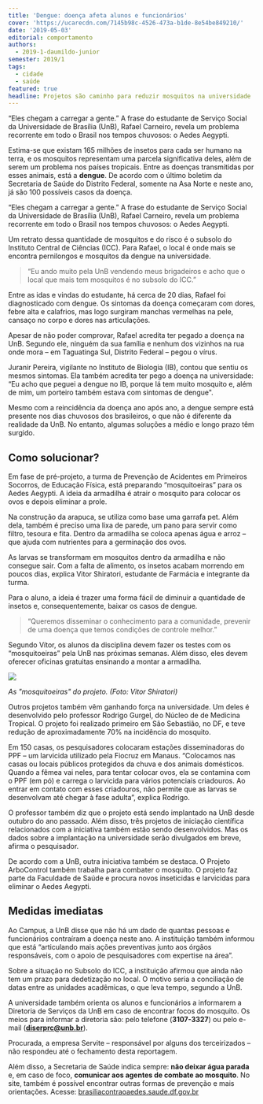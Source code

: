 ```yaml
---
title: 'Dengue: doença afeta alunos e funcionários'
cover: 'https://ucarecdn.com/7145b98c-4526-473a-b1de-8e54be849210/'
date: '2019-05-03'
editorial: comportamento
authors:
  - 2019-1-daumildo-junior
semester: 2019/1
tags:
  - cidade
  - saúde
featured: true
headline: Projetos são caminho para reduzir mosquitos na universidade
---
```

“Eles chegam a carregar a gente.” A frase do estudante de Serviço Social da Universidade de Brasília (UnB), Rafael Carneiro, revela um problema recorrente em todo o Brasil nos tempos chuvosos: o Aedes Aegypti.

Estima-se que existam 165 milhões de insetos para cada ser humano na terra, e os mosquitos representam uma parcela significativa deles, além de serem um problema nos países tropicais. Entre as doenças transmitidas por esses animais, está a **dengue**. De acordo com o último boletim da Secretaria de Saúde do Distrito Federal, somente na Asa Norte e neste ano, já são 100 possíveis casos da doença.

“Eles chegam a carregar a gente.” A frase do estudante de Serviço Social da Universidade de Brasília (UnB), Rafael Carneiro, revela um problema recorrente em todo o Brasil nos tempos chuvosos: o Aedes Aegypti.

Um retrato dessa quantidade de mosquitos e do risco é o subsolo do Instituto Central de Ciências (ICC). Para Rafael, o local é onde mais se encontra pernilongos e mosquitos da dengue na universidade.

>  “Eu ando muito pela UnB vendendo meus brigadeiros e acho que o local que mais tem mosquitos é no subsolo do ICC.”

 Entre as idas e vindas do estudante, há cerca de 20 dias, Rafael foi diagnosticado com dengue. Os sintomas da doença começaram com dores, febre alta e calafrios, mas logo surgiram manchas vermelhas na pele, cansaço no corpo e dores nas articulações. 

Apesar de não poder comprovar, Rafael acredita ter pegado a doença na UnB. Segundo ele, ninguém da sua família e nenhum dos vizinhos na rua onde mora – em Taguatinga Sul, Distrito Federal –  pegou o vírus.

Juranir Pereira, vigilante no Instituto de Biologia (IB), contou que sentiu os mesmos sintomas. Ela também acredita ter pego a doença na universidade: “Eu acho que peguei a dengue no IB, porque lá tem muito mosquito e, além de mim, um porteiro também estava com sintomas de dengue".

Mesmo com a reincidência da doença ano após ano, a dengue sempre está presente nos dias chuvosos dos brasileiros, o que não é diferente da realidade da UnB. No entanto, algumas soluções a médio e longo prazo têm surgido. 

## Como solucionar?

Em fase de pré-projeto, a turma de Prevenção de Acidentes em Primeiros Socorros, de Educação Física, está preparando “mosquitoeiras” para os Aedes Aegypti. A ideia da armadilha é atrair o mosquito para colocar os ovos e depois eliminar a prole.

Na construção da arapuca, se utiliza como base uma garrafa pet. Além dela, também é preciso uma lixa de parede, um pano para servir como filtro, tesoura e fita. Dentro da armadilha se coloca apenas água e arroz – que ajuda com nutrientes para a germinação dos ovos.

As larvas se transformam em mosquitos dentro da armadilha e não consegue sair. Com a falta de alimento, os insetos acabam morrendo em poucos dias, explica Vitor Shiratori, estudante de Farmácia e integrante da turma.

Para o aluno, a ideia é trazer uma forma fácil de diminuir a quantidade de insetos e, consequentemente, baixar os casos de dengue. 

> “Queremos disseminar o conhecimento para a comunidade, prevenir de uma doença que temos condições de controle melhor.”

Segundo Vítor, os alunos da disciplina devem fazer os testes com os “mosquitoeiras” pela UnB nas próximas semanas. Além disso, eles devem oferecer oficinas gratuitas ensinando a montar a armadilha. 

![](https://ucarecdn.com/b58d3beb-8786-48b3-a504-1f42e4c098bd/)

_As "mosquitoeiras" do projeto. (Foto: Vitor Shiratori)_

Outros projetos também vêm ganhando força na universidade. Um deles é desenvolvido pelo professor Rodrigo Gurgel, do Núcleo de de Medicina Tropical. O projeto foi realizado primeiro em São Sebastião, no DF, e teve redução de aproximadamente 70% na incidência do mosquito.

Em 150 casas, os pesquisadores colocaram estações disseminadoras do PPF – um larvicida utilizado pela Fiocruz em Manaus. “Colocamos nas casas ou locais públicos protegidos da chuva e dos animais domésticos. Quando a fêmea vai neles, para tentar colocar ovos, ela se contamina com o PPF (em pó) e carrega o larvicida para vários potenciais criadouros. Ao entrar em contato com esses criadouros, não permite que as larvas se desenvolvam até chegar à fase adulta”, explica Rodrigo.

O professor também diz que o projeto está sendo implantado na UnB desde outubro do ano passado. Além disso, três projetos de iniciação científica relacionados com a iniciativa também estão sendo desenvolvidos. Mas os dados sobre a implantação na universidade serão divulgados em breve, afirma o pesquisador.

De acordo com a UnB, outra iniciativa também se destaca. O Projeto ArboControl também trabalha para combater o mosquito. O projeto faz parte da Faculdade de Saúde e procura novos inseticidas e larvicidas para eliminar o Aedes Aegypti.  

## Medidas imediatas

Ao Campus, a UnB disse que não há um dado de quantas pessoas e funcionários contraíram a doença neste ano. A instituição também informou que está “articulando mais ações preventivas junto aos órgãos responsáveis, com o apoio de pesquisadores com expertise na área”.

Sobre a situação no Subsolo do ICC, a instituição afirmou que ainda não tem um prazo para dedetização no local. O motivo seria a conciliação de datas entre as unidades acadêmicas, o que leva tempo, segundo a UnB.

A universidade também orienta os alunos e funcionários a informarem a Diretoria de Serviços da UnB em caso de encontrar focos do mosquito. Os meios para informar a diretoria são: pelo telefone (**3107-3327**) ou pelo e-mail (**diserprc@unb.br**).

Procurada, a empresa Servite – responsável por alguns dos terceirizados – não respondeu até o fechamento desta reportagem. 

Além disso, a Secretaria de Saúde indica sempre: **não deixar água parada** e, em caso de foco, **comunicar aos agentes de combate ao mosquito**. No site, também é possível encontrar outras formas de prevenção e mais orientações. Acesse: [brasiliacontraoaedes.saude.df.gov.br](http://brasiliacontraoaedes.saude.df.gov.br/2070/)

